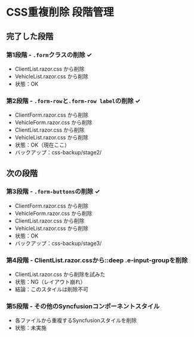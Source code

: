 # CSS重複削除 段階管理

## 完了した段階

### 第1段階 - `.form`クラスの削除 ✓
- ClientList.razor.css から削除
- VehicleList.razor.css から削除
- 状態：OK

### 第2段階 - `.form-row`と`.form-row label`の削除 ✓
- ClientForm.razor.css から削除
- VehicleForm.razor.css から削除
- ClientList.razor.css から削除
- VehicleList.razor.css から削除
- 状態：OK（現在ここ）
- バックアップ：css-backup/stage2/

## 次の段階

### 第3段階 - `.form-buttons`の削除 ✓
- ClientForm.razor.css から削除
- VehicleForm.razor.css から削除
- ClientList.razor.css から削除
- VehicleList.razor.css から削除
- 状態：OK
- バックアップ：css-backup/stage3/

### 第4段階 - ClientList.razor.cssから::deep .e-input-groupを削除
- ClientList.razor.css から削除を試みた
- 状態：NG（レイアウト崩れ）
- 結論：このスタイルは削除不可

### 第5段階 - その他のSyncfusionコンポーネントスタイル
- 各ファイルから重複するSyncfusionスタイルを削除
- 状態：未実施